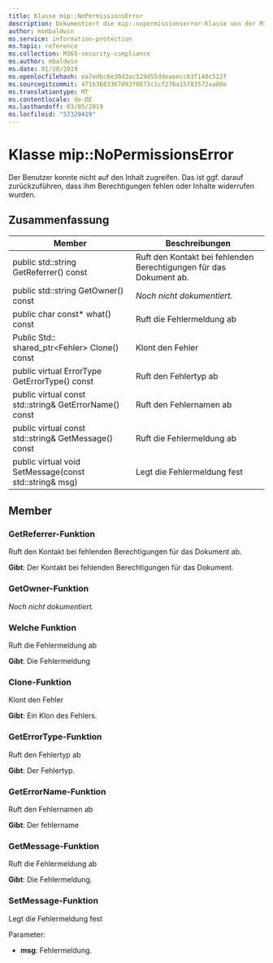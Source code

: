 ```yaml
---
title: Klasse mip::NoPermissionsError
description: Dokumentiert die mip::nopermissionserror-Klasse von der Microsoft Information Protection (MIP) SDK.
author: msmbaldwin
ms.service: information-protection
ms.topic: reference
ms.collection: M365-security-compliance
ms.author: mbaldwin
ms.date: 01/28/2019
ms.openlocfilehash: ea7edbc6e30d3ac529d55ddeaeecc63f140c512f
ms.sourcegitcommit: 471b3683367d93f0673c1cf276a15f83572aa80e
ms.translationtype: MT
ms.contentlocale: de-DE
ms.lasthandoff: 03/05/2019
ms.locfileid: "57329419"
---
```

# <a name="class-mipnopermissionserror"></a>Klasse mip::NoPermissionsError 
Der Benutzer konnte nicht auf den Inhalt zugreifen. Das ist ggf. darauf zurückzuführen, dass ihm Berechtigungen fehlen oder Inhalte widerrufen wurden.
  
## <a name="summary"></a>Zusammenfassung
 Member                        | Beschreibungen                                
--------------------------------|---------------------------------------------
public std::string GetReferrer() const  |  Ruft den Kontakt bei fehlenden Berechtigungen für das Dokument ab.
public std::string GetOwner() const  | _Noch nicht dokumentiert._
public char const* what() const  |  Ruft die Fehlermeldung ab
Public Std:: shared_ptr\<Fehler\> Clone() const  |  Klont den Fehler
public virtual ErrorType GetErrorType() const  |  Ruft den Fehlertyp ab
public virtual const std::string& GetErrorName() const  |  Ruft den Fehlernamen ab
public virtual const std::string& GetMessage() const  |  Ruft die Fehlermeldung ab
public virtual void SetMessage(const std::string& msg)  |  Legt die Fehlermeldung fest
  
## <a name="members"></a>Member
  
### <a name="getreferrer-function"></a>GetReferrer-Funktion
Ruft den Kontakt bei fehlenden Berechtigungen für das Dokument ab.

  
**Gibt**: Der Kontakt bei fehlenden Berechtigungen für das Dokument.
  
### <a name="getowner-function"></a>GetOwner-Funktion
_Noch nicht dokumentiert._

  
### <a name="what-function"></a>Welche Funktion
Ruft die Fehlermeldung ab

  
**Gibt**: Die Fehlermeldung
  
### <a name="clone-function"></a>Clone-Funktion
Klont den Fehler

  
**Gibt**: Ein Klon des Fehlers.
  
### <a name="geterrortype-function"></a>GetErrorType-Funktion
Ruft den Fehlertyp ab

  
**Gibt**: Der Fehlertyp.
  
### <a name="geterrorname-function"></a>GetErrorName-Funktion
Ruft den Fehlernamen ab

  
**Gibt**: Der fehlername
  
### <a name="getmessage-function"></a>GetMessage-Funktion
Ruft die Fehlermeldung ab

  
**Gibt**: Die Fehlermeldung.
  
### <a name="setmessage-function"></a>SetMessage-Funktion
Legt die Fehlermeldung fest

Parameter:  
* **msg**: Fehlermeldung.

